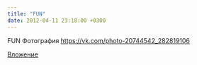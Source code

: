```yaml
---
title: "FUN"
date: 2012-04-11 23:18:00 +0300
---
```


FUN
Фотография
https://vk.com/photo-20744542_282819106

[Вложение](https://vk.com/photo-20744542_282819106)
